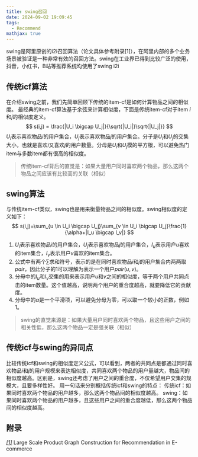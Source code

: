 ```yaml
---
title: swing召回
date: 2024-09-02 19:09:45
tags:
  - Recommend
mathjax: true
---
```

swing是阿里原创的i2i召回算法（论文具体参考附录[1]），在阿里内部的多个业务场景被验证是一种非常有效的召回方法。swing在工业界已得到比较广泛的使用，抖音，小红书，B站等推荐系统均使用了swing i2i
## 传统icf算法
在介绍swing之前，我们先简单回顾下传统的item-cf是如何计算物品之间的相似度。
最经典的item-cf算法基于余弦来计算相似度，下面是传统item-cf对于item $i$和$j$的相似度定义。
$$ s(i,j) = \frac{|U_i \bigcap U_j|}{\sqrt{|U_i|}\sqrt{|U_j|}} $$
$U_i$表示喜欢物品$i$的用户集合，$U_j$表示喜欢物品$j$的用户集合。分子是$U_i$和$U_j$的交集大小，也就是喜欢$i$又喜欢$j$的用户数量。分母是$U_i$和$U_j$模的平方根，可以避免热门item与多数item都有很高的相似度。
>传统item-cf背后的直觉是：如果大量用户同时喜欢两个物品，那么这两个物品之间应该有比较高的关联（相似）

## swing算法
与传统item-cf类似，swing也是用来衡量物品之间的相似度。swing相似度的定义如下：
$$ s(i,j)=\sum_{u \in U_i \bigcap U_j}\sum_{v \in U_i \bigcap U_j}\frac{1}{\alpha+|I_u \bigcap I_v|} $$
1. $U_i$表示喜欢物品$i$的用户集合，$U_j$表示喜欢物品$j$的用户集合，$I_u$表示用户$u$喜欢的item集合，$I_v$表示用户$v$喜欢的item集合。
2. 公式中有两个$\sum$求和符号，表示的是在同时喜欢物品$i$和$j$的用户集合内两两取$pair$，因此分子的1可以理解为表示一个用户$pair(u,v)$。
3. 分母中的$I_u$和$I_v$交集的用来表示用户$u$和$v$之间的相似度，等于两个用户共同点击的item数量。这个值越高，说明两个用户的重合度越高，就要降低它的贡献度。
4. 分母中的$\alpha$是一个平滑项，可以避免分母为零，可以取一个较小的正数，例如1。

>swing的直觉来源是：如果大量用户同时喜欢两个物品，且这些用户之间的相关性低，那么这两个物品一定是强关联（相似）

## 传统icf与swing的异同点
比较传统icf和swing的相似度定义公式，可以看到，两者的共同点是都通过同时喜欢物品$i$和$j$的用户规模来表达相似度，共同喜欢两个物品的用户量越大，物品间的相似度越高。区别是，swing还考虑了用户之间的重合度，不仅希望用户交集的规模大，且要多样性好。
用一句话来分别概括传统icf和swing的特点：
传统icf：如果同时喜欢两个物品的用户越多，那么这两个物品间的相似度越高。
swing：如果同时喜欢两个物品的用户越多，且这些用户之间的重合度越低，那么这两个物品间的相似度越高。

## 附录
*[[1]](/pdf/swing.pdf)* Large Scale Product Graph Construction for Recommendation in E-commerce
